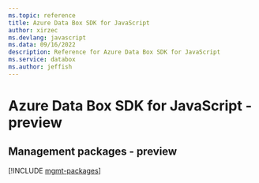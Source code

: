 ```yaml
---
ms.topic: reference
title: Azure Data Box SDK for JavaScript
author: xirzec
ms.devlang: javascript
ms.data: 09/16/2022
description: Reference for Azure Data Box SDK for JavaScript
ms.service: databox
ms.author: jeffish
---
```

# Azure Data Box SDK for JavaScript - preview

## Management packages - preview
[!INCLUDE [mgmt-packages](data-box-mgmt-index.md)]
